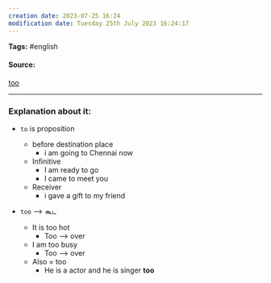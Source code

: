 ```yaml
---
creation date: 2023-07-25 16:24
modification date: Tuesday 25th July 2023 16:24:17
---
```


**Tags:** #english 

#### Source:
[too](https://www.youtube.com/watch?v=RTpvYVfiD5U)

--------------------------------------

### Explanation about it:

* `to` is proposition
	* before destination place
		* i am going to Chennai now
	* Infinitive
		* I am ready to go
		* I came to meet you
	* Receiver
		* i gave a gift to my friend

* `too` --> கூட
	* It is too hot
		* Too --> over
	* I am too busy
		* Too --> over
	* Also = too
		* He is a actor and he is singer **too**